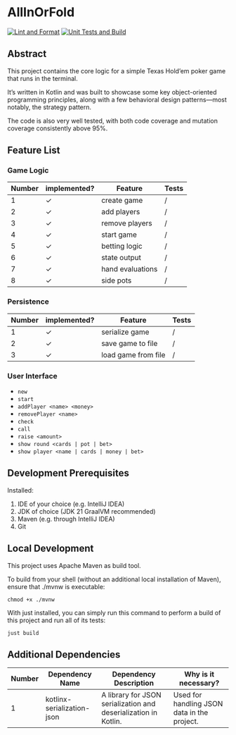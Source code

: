 # AllInOrFold

[![Lint and Format](https://github.com/tom-ludwig/AllInOrFold/actions/workflows/check_lint_and_format.yaml/badge.svg)](https://github.com/tom-ludwig/AllInOrFold/actions/workflows/check_lint_and_format.yaml)
[![Unit Tests and Build](https://github.com/tom-ludwig/AllInOrFold/actions/workflows/test-runner.yaml/badge.svg)](https://github.com/tom-ludwig/AllInOrFold/actions/workflows/test-runner.yaml)



## Abstract

This project contains the core logic for a simple Texas Hold’em poker game that runs in the terminal.

It’s written in Kotlin and was built to showcase some key object-oriented programming principles, along with a few behavioral design patterns—most notably, the strategy pattern.

The code is also very well tested, with both code coverage and mutation coverage consistently above 95%.
## Feature List
### Game Logic

| Number | implemented? | Feature          | Tests |
|--------|--------------|------------------|-------|
| 1      | &check;      | create game      | /     |
| 2      | &check;      | add players      | /     |
| 3      | &check;      | remove players   | /     |
| 4      | &check;      | start game       | /     |
| 5      | &check;      | betting logic    | /     |
| 6      | &check;      | state output     | /     |
| 7      | &check;      | hand evaluations | /     |
| 8      | &check;      | side pots        | /     |


### Persistence

| Number | implemented? | Feature             | Tests |
|--------|--------------|---------------------|-------|
| 1      | &check;      | serialize game      | /     |
| 2      | &check;      | save game to file   | /     |
| 3      | &check;      | load game from file | /     |

### User Interface
- `new`
- `start`
- `addPlayer <name> <money>`
- `removePlayer <name>`
- `check`
- `call`
- `raise <amount>`
- `show round <cards | pot | bet>`
- `show player <name | cards | money | bet>`

## Development Prerequisites
Installed:

1. IDE of your choice (e.g. IntelliJ IDEA)
2. JDK of choice (JDK 21 GraalVM recommended)
3. Maven (e.g. through IntelliJ IDEA)
4. Git

## Local Development
This project uses Apache Maven as build tool.

To build from your shell (without an additional local installation of Maven), ensure that ./mvnw is executable:
~~~shell
chmod +x ./mvnw
~~~

With just installed, you can simply run this command to perform a build of this project and run all of its tests:
~~~shell
just build
~~~
## Additional Dependencies

| Number | Dependency Name            | Dependency Description                                          | Why is it necessary?                        |
|--------|----------------------------|-----------------------------------------------------------------|---------------------------------------------|
| 1      | kotlinx-serialization-json | A library for JSON serialization and deserialization in Kotlin. | Used for handling JSON data in the project. |
